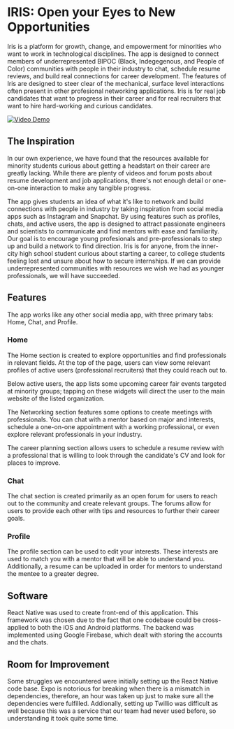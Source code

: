 # IRIS: Open your Eyes to New Opportunities

Iris is a platform for growth, change, and empowerment for minorities who want to work in technological disciplines. The app is designed to connect members of underrepresented BIPOC (Black, Indegegenous, and People of Color) communities with people in their industry to chat, schedule resume reviews, and build real connections for career development. The features of Iris are designed to steer clear of the mechanical, surface level interactions often present in other profesional networking applications. Iris is for real job candidates that want to progress in their career and for real recruiters that want to hire hard-working and curious candidates.

[![Video Demo](https://img.youtube.com/vi/OB6ffuNIKOg/0.jpg)](https://youtu.be/OB6ffuNIKOg)



## The Inspiration

In our own experience, we have found that the resources available for minority students curious about getting a headstart on their career are greatly lacking. While there are plenty of videos and forum posts about resume development and job applications, there's not enough detail or one-on-one interaction to make any tangible progress.

The app gives students an idea of what it's like to network and build connections with people in industry by taking inspiration from social media apps such as Instagram and Snapchat. By using features such as profiles, chats, and active users, the app is designed to attract passionate engineers and scientists to communicate and find mentors with ease and familiarity. Our goal is to encourage young profesionals and pre-professionals to step up and build a network to find direction. Iris is for anyone, from the inner-city high school student curious about starting a career, to college students feeling lost and unsure about how to secure internships. If we can provide underrepresented communities with resources we wish we had as younger professionals, we will have succeeded.

## Features

The app works like any other social media app, with three primary tabs: Home, Chat, and Profile.

### Home

The Home section is created to explore opportunities and find professionals in relevant fields. At the top of the page, users can view some relevant profiles of active users (professional recruiters) that they could reach out to.

Below active users, the app lists some upcoming career fair events targeted at minority groups; tapping on these widgets will direct the user to the main website of the listed organization.

The Networking section features some options to create meetings with professionals. You can chat with a mentor based on major and interests, schedule a one-on-one appointment with a working professional, or even explore relevant professionals in your industry.

The career planning section allows users to schedule a resume review with a professional that is willing to look through the candidate's CV and look for places to improve.

### Chat

The chat section is created primarily as an open forum for users to reach out to the community and create relevant groups. The forums allow for users to provide each other with tips and resources to further their career goals.

### Profile

The profile section can be used to edit your interests. These interests are used to match you with a mentor that will be able to understand you. Additionally, a resume can be uploaded in order for mentors to understand the mentee to a greater degree.

## Software

React Native was used to create front-end of this application. This framework was chosen due to the fact that one codebase could be cross-applied to both the iOS and Android platforms. The backend was implemented using Google Firebase, which dealt with storing the accounts and the chats.

## Room for Improvement

Some struggles we encountered were initially setting up the React Native code base. Expo is notorious for breaking when there is a mismatch in dependencies, therefore, an hour was taken up just to make sure all the dependencies were fulfilled. Addionally, setting up Twillio was difficult as well because this was a service that our team had never used before, so understanding it took quite some time.
